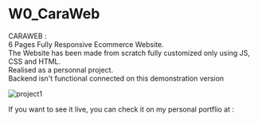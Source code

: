 # W0_CaraWeb

CARAWEB :  
6 Pages Fully Responsive Ecommerce Website.   
The Website has been made from scratch fully customized only using JS, CSS and HTML.  
Realised as a personnal project.   
Backend isn't functional connected on this demonstration version  

![project1](https://user-images.githubusercontent.com/71343777/199222453-e4532681-84f8-4b23-ab7f-180f4ed82a52.png)

If you want to see it live, you can check it on my personal portflio at  : 

